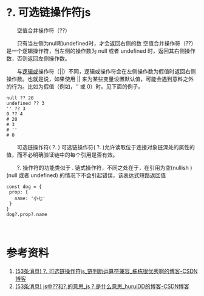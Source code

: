 # ?. 可选链操作符js

　　空值合并操作符（??）

　　只有当左侧为null和undefined时，才会返回右侧的数 空值合并操作符（??）是一个逻辑操作符，当左侧的操作数为 null 或者 undefined 时，返回其右侧操作数，否则返回左侧操作数。

　　与[逻辑或](https://so.csdn.net/so/search?q=%E9%80%BB%E8%BE%91%E6%88%96&spm=1001.2101.3001.7020)操作符（||）不同，逻辑或操作符会在左侧操作数为假值时返回右侧操作数。也就是说，如果使用 || 来为某些变量设置默认值，可能会遇到意料之外的行为。比如为假值（例如，'' 或 0）时。见下面的例子。

```
null ?? 20 
undefined ?? 3
'' ?? 3
0 ?? 4
# 20
# 3
# ''
# 0
```

　　可选链操作符( ?. ) 可选链操作符( ?. )允许读取位于连接对象链深处的属性的值，而不必明确验证链中的每个引用是否有效。

　　?. 操作符的功能类似于 . 链式操作符，不同之处在于，在引用为空(nullish ) (null 或者 undefined) 的情况下不会引起错误，该表达式短路返回值

```
const dog = { 
 prop: { 
   name: '小七' 
 }
}
dog?.prop?.name
```

　　‍

# 参考资料

1. [(53条消息) ?. 可选链操作符js_链判断运算符兼容_栋栋很优秀啊的博客-CSDN博客](https://blog.csdn.net/dongdongaa0/article/details/117248670)
2. [(53条消息) js中??和?.的意思_js ?.是什么意思_huruiDD的博客-CSDN博客](https://blog.csdn.net/weixin_38551805/article/details/116199959)

　　‍
